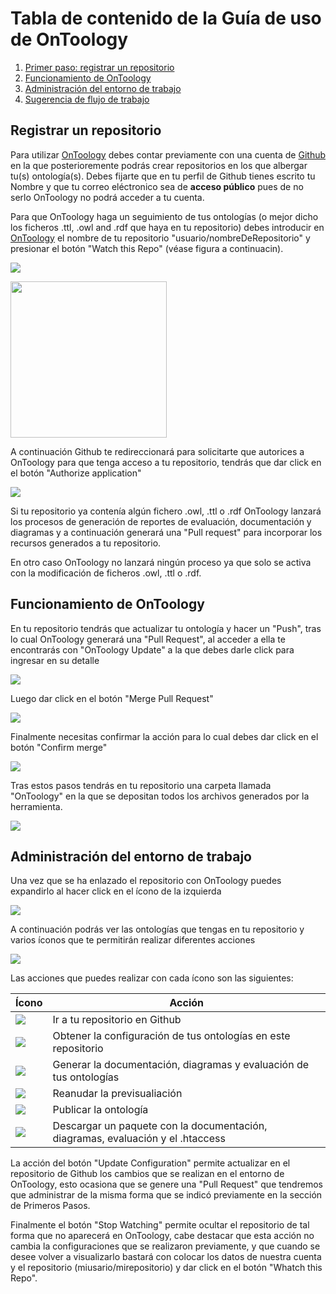 # Tabla de contenido de la Guía de uso de OnToology


1. [Primer paso: registrar un repositorio](#registrar-un-repositorio)
2. [Funcionamiento de OnToology](#funcionamiento-de-ontoology)
3. [Administración del entorno de trabajo](#administración-del-entorno-de-trabajo)
4. [Sugerencia de flujo de trabajo](#)

## Registrar un repositorio

Para utilizar [OnToology](http://ontoology.linkeddata.es/) debes contar previamente con una cuenta de [Github](http://github.com) en la que posterioremente podrás crear repositorios en los que albergar tu(s) ontología(s). Debes fijarte que en tu perfil de Github tienes escrito tu Nombre y que tu correo eléctronico sea de **acceso público** pues de no serlo OnToology no podrá acceder a tu cuenta.

Para que OnToology haga un seguimiento de tus ontologías (o mejor dicho los ficheros .ttl, .owl and .rdf que haya en tu repositorio) debes introducir en [OnToology](http://ontoology.linkeddata.es/) el nombre de tu repositorio "usuario/nombreDeRepositorio" y presionar el botón "Watch this Repo" (véase figura a continuacin).

![](https://github.com/paoespinozarias/ManualOnToology/blob/master/imagenes/paso1.png)

<img src="https://github.com/paoespinozarias/ManualOnToology/blob/master/imagenes/paso1.png" width="250">


A continuación Github te redireccionará para solicitarte que autorices a OnToology para que tenga acceso a tu repositorio, tendrás que dar click en el botón "Authorize application"

![](https://github.com/paoespinozarias/ManualOnToology/blob/master/imagenes/paso2.png)

Si tu repositorio ya contenía algún fichero .owl, .ttl o .rdf OnToology lanzará los procesos de generación de reportes de evaluación, documentación y diagramas y a continuación generará una "Pull request" para incorporar los recursos generados a tu repositorio.

En otro caso OnToology no lanzará ningún proceso ya que solo se activa con la modificación de ficheros .owl, .ttl o .rdf.

## Funcionamiento de OnToology

En tu repositorio tendrás que actualizar tu ontología y hacer un "Push", tras lo cual OnToology generará una "Pull Request", al acceder a ella te encontrarás con "OnToology Update" a la que debes darle click para ingresar en su detalle

![](https://github.com/paoespinozarias/ManualOnToology/blob/master/imagenes/paso3.png)

Luego dar click en el botón "Merge Pull Request"

![](https://github.com/paoespinozarias/ManualOnToology/blob/master/imagenes/paso4.png)


Finalmente necesitas confirmar la acción para lo cual debes dar click en el botón "Confirm merge"

![](https://github.com/paoespinozarias/ManualOnToology/blob/master/imagenes/paso4_1.png)


Tras estos pasos tendrás en tu repositorio una carpeta llamada "OnToology" en la que se depositan todos los archivos generados por la herramienta.

![](https://github.com/paoespinozarias/ManualOnToology/blob/master/imagenes/paso5.png)


## Administración del entorno de trabajo

Una vez que se ha enlazado el repositorio con OnToology puedes expandirlo al hacer click en el ícono de la izquierda

![](https://github.com/paoespinozarias/ManualOnToology/blob/master/imagenes/admin.png)

A continuación podrás ver las ontologías que tengas en tu repositorio y varios íconos que te permitirán realizar diferentes acciones

![](https://github.com/paoespinozarias/ManualOnToology/blob/master/imagenes/admin1.png)

Las acciones que puedes realizar con cada ícono son las siguientes:

| Ícono | Acción |
| ---------- | ---------- |
| ![](https://github.com/paoespinozarias/ManualOnToology/blob/master/imagenes/icon1.png)   | Ir a tu repositorio en Github   |
| ![](https://github.com/paoespinozarias/ManualOnToology/blob/master/imagenes/icon2.png)   | Obtener la configuración de tus ontologías en este repositorio  |
| ![](https://github.com/paoespinozarias/ManualOnToology/blob/master/imagenes/icon3.png)   | Generar la documentación, diagramas y evaluación de tus ontologías   |
| ![](https://github.com/paoespinozarias/ManualOnToology/blob/master/imagenes/icon4.png)   | Reanudar la previsualiación   |
| ![](https://github.com/paoespinozarias/ManualOnToology/blob/master/imagenes/icon6.png)   | Publicar la ontología   |
| ![](https://github.com/paoespinozarias/ManualOnToology/blob/master/imagenes/icon7.png)   | Descargar un paquete con la documentación, diagramas, evaluación y el .htaccess  | 


La acción del botón "Update Configuration" permite actualizar en el repositorio de Github los cambios que se realizan en el entorno de OnToology, esto ocasiona que se genere una "Pull Request" que tendremos que administrar de la misma forma que se indicó previamente en la sección de Primeros Pasos.

Finalmente el botón "Stop Watching" permite ocultar el repositorio de tal forma que no aparecerá en OnToology, cabe destacar que esta acción no cambia la configuraciones que se realizaron previamente, y que cuando se desee volver a visualizarlo bastará con colocar los datos de nuestra cuenta y el repositorio (miusario/mirepositorio) y dar click en el botón "Whatch this Repo".
